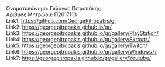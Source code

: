 Ονοματεπώνυμο: Γιώργος Πιτροπάκης<br>
Αριθμός Μητρώου: Π2017113<br>
Link1: https://github.com/GeorgePitropakis/gr<br>
Link2: https://georgepitropakis.github.io/gr/<br>
Link3: https://georgepitropakis.github.io/gr/gallery/PlayStation/<br>
Link4: https://georgepitropakis.github.io/gr/gallery/Skroutz/<br>
Link5: https://georgepitropakis.github.io/gr/gallery/Twitch/<br>
Link6: https://georgepitropakis.github.io/gr/gallery/Windows7/<br>
Link7: https://georgepitropakis.github.io/gr/gallery/Youtube/<br>
